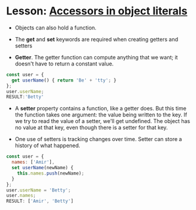 # Lesson: [Accessors in object literals](https://www.executeprogram.com/courses/modern-javascript/lessons/accessors-in-object-literals)

* Objects can also hold a function.

* The **get** and **set** keywords are required when creating getters and setters

* **Getter**. The getter function can compute anything that we want; it doesn't have to return a constant value.

```javascript
const user = {
  get userName() { return 'Be' + 'tty'; }
};
user.userName;
RESULT:'Betty'
```

* A **setter** property contains a function, like a getter does. But this time the function takes one argument: the value being written to the key. If we try to read the value of a setter, we'll get undefined. The object has no value at that key, even though there is a setter for that key.

* One use of setters is tracking changes over time. Setter can store a history of what happened.
```javascript
const user = {
  names: ['Amir'],
  set userName(newName) {
    this.names.push(newName);
  }
};
user.userName = 'Betty';
user.names;
RESULT: ['Amir', 'Betty']
```

